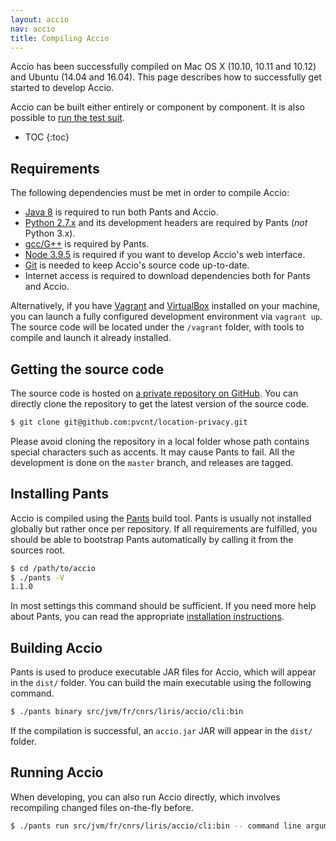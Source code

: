 ```yaml
---
layout: accio
nav: accio
title: Compiling Accio
---
```


Accio has been successfully compiled on Mac OS X (10.10, 10.11 and 10.12) and Ubuntu (14.04 and 16.04).
This page describes how to successfully get started to develop Accio.

Accio can be built either entirely or component by component.
It is also possible to [run the test suit](testing.html).

* TOC
{:toc}

## Requirements

The following dependencies must be met in order to compile Accio:

  * [Java 8](http://www.oracle.com/technetwork/java/javase/downloads/jdk8-downloads-2133151.html) is required to run both Pants and Accio.
  * [Python 2.7.x](https://www.python.org/) and its development headers are required by Pants (*not* Python 3.x).
  * [gcc/G++](https://gcc.gnu.org/) is required by Pants.
  * [Node 3.9.5](https://nodejs.org/en/) is required if you want to develop Accio's web interface.
  * [Git](https://git-scm.com/) is needed to keep Accio's source code up-to-date.
  * Internet access is required to download dependencies both for Pants and Accio.
  
Alternatively, if you have [Vagrant](https://www.vagrantup.com) and [VirtualBox](https://www.virtualbox.org) installed on your machine, you can launch a fully configured development environment via `vagrant up`.
The source code will be located under the `/vagrant` folder, with tools to compile and launch it already installed.

## Getting the source code

The source code is hosted on [a private repository on GitHub](https://github.com/pvcnt/location-privacy).
You can directly clone the repository to get the latest version of the source code.

```bash
$ git clone git@github.com:pvcnt/location-privacy.git
```

Please avoid cloning the repository in a local folder whose path contains special characters such as accents.
It may cause Pants to fail.
All the development is done on the `master` branch, and releases are tagged.

## Installing Pants

Accio is compiled using the [Pants](http://pantsbuild.org) build tool.
Pants is usually not installed globally but rather once per repository.
If all requirements are fulfilled, you should be able to bootstrap Pants automatically by calling it from the sources root.

```bash
$ cd /path/to/accio
$ ./pants -V
1.1.0
```

In most settings this command should be sufficient.
If you need more help about Pants, you can read the appropriate [installation instructions](http://www.pantsbuild.org/install.html).

## Building Accio

Pants is used to produce executable JAR files for Accio, which will appear in the `dist/` folder.
You can build the main executable using the following command.

```bash
$ ./pants binary src/jvm/fr/cnrs/liris/accio/cli:bin
```

If the compilation is successful, an `accio.jar` JAR will appear in the `dist/` folder.

## Running Accio

When developing, you can also run Accio directly, which involves recompiling changed files on-the-fly before.

```bash
$ ./pants run src/jvm/fr/cnrs/liris/accio/cli:bin -- command line arguments to accio
```